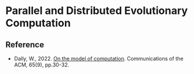 # Parallel and Distributed Evolutionary Computation

## Reference

* Dally, W., 2022. [On the model of computation](https://dl.acm.org/doi/fullHtml/10.1145/3548783). Communications of the ACM, 65(9), pp.30-32.

